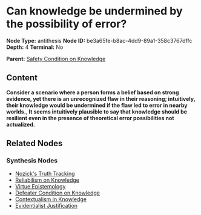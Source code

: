 # Can knowledge be undermined by the possibility of error?

**Node Type:** antithesis
**Node ID:** be3a65fe-b8ac-4dd9-89a1-358c3767dffc
**Depth:** 4
**Terminal:** No

**Parent:** [Safety Condition on Knowledge](safety-condition-on-knowledge-synthesis-c5c271c7-d747-4224-b2f8-9f7e2de62449.md)

## Content

**Consider a scenario where a person forms a belief based on strong evidence, yet there is an unrecognized flaw in their reasoning; intuitively, their knowledge would be undermined if the flaw led to error in nearby worlds.**, **It seems intuitively plausible to say that knowledge should be resilient even in the presence of theoretical error possibilities not actualized.**

## Related Nodes

### Synthesis Nodes

- [Nozick's Truth Tracking](nozicks-truth-tracking-synthesis-bc1a8191-3b84-49fb-a3af-6f002b0bcc69.md)
- [Reliabilism on Knowledge](reliabilism-on-knowledge-synthesis-d5fa4812-a010-49f8-8ecc-e8432082264c.md)
- [Virtue Epistemology](virtue-epistemology-synthesis-7b904bc2-b281-4e0b-8a59-c86bf80520ad.md)
- [Defeater Condition on Knowledge](defeater-condition-on-knowledge-synthesis-1f5c9336-eb74-447d-9011-f19c209f3b79.md)
- [Contextualism in Knowledge](contextualism-in-knowledge-synthesis-57478c99-5bb8-4593-87b1-0d4969f15223.md)
- [Evidentialist Justification](evidentialist-justification-synthesis-986464fb-a6e8-4d64-8cda-26780e13c6ba.md)
